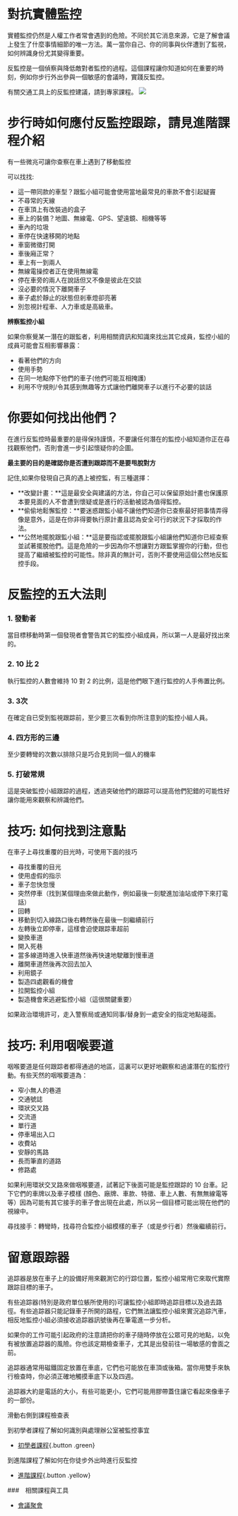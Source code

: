 對抗實體監控
==========

實體監控仍然是人權工作者常會遇到的危險。不同於其它消息來源，它是了解會議上發生了什麼事情細節的唯一方法。萬一當你自己、你的同事與伙伴遭到了監視，如何辨識身份尤其變得重要。

反監控是一個偵察與降低敵對者監控的過程。這個課程讓你知道如何在重要的時刻，例如你步行外出參與一個敏感的會議時，實踐反監控。

有關交通工具上的反監控建議，請到專家課程。
![](surveillance4.png)
           

步行時如何應付反監控跟踪，請見進階課程介紹
=================================
有一些微兆可讓你查察在車上遇到了移動監控

可以找找:
- 這一帶同款的車型？跟監小組可能會使用當地最常見的車款不會引起疑竇
- 不尋常的天線
- 在車頂上有改裝過的盒子
- 車上的裝備？地圖、無線電、GPS、望遠鏡、相機等等
- 車內的垃圾
- 車停在快速移開的地點
- 車窗微徵打開
- 車後廂正常？
- 車上有一到兩人
- 無線電操控者正在使用無線電
- 停在車旁的兩人在說話但又不像是彼此在交談
- 沒必要的情況下離開車子
- 車子處於靜止的狀態但剎車燈卻亮著
- 別忽視計程車、人力車或是高級車。

**辨察監控小組**

如果你察覺某一潛在的跟監者，利用相關資訊和知識來找出其它成員，監控小組的成員可能會互相影響暴露：
- 看著他們的方向
- 使用手勢
- 在同一地點停下他們的車子(他們可能互相掩護)
- 利用不守規則/令其感到無趣等方式讓他們離開車子以進行不必要的談話

你要如何找出他們？
====================

在進行反監控時最重要的是得保持謹慎，不要讓任何潛在的監控小組知道你正在尋找觀察他們，否則會進一步引起懷疑你的企圖。

**最主要的目的是確認你是否遭到跟踪而不是要甩脫對方**

記住,如果你發現自己真的遇上被控監，有三種選擇：
- **改變計畫：**這是最安全與建議的方法，你自己可以保留原始計畫也保護原本要見面的人不會遭到懷疑或是進行的活動被認為值得監控。
- **偷偷地鬆懈監控：**要迷惑跟監小組不讓他們知道你已查察最好把事情弄得像是意外，這是在你非得要執行原計畫且認為安全可行的狀況下才採取的作法。
- **公然地擺脫跟監小組：**這是要指認或擺脫跟監小組讓他們知道你已經查察並試著擺脫他們。這是危險的一步因為你不想讓對方跟監掌握你的行動，但也提高了繼續被監控的可能性。除非真的無計可，否則不要使用這個公然地反監控手段。

反監控的五大法則
=============

### 1. 發動者

當目標移動時第一個發現者會警告其它的監控小組成員，所以第一人是最好找出來的。

### 2.  10 比 2

執行監控的人數會維持 10 對 2 的比例，這是他們眼下進行監控的人手佈置比例。

### 3. 3次

在確定自已受到監視跟踪前，至少要三次看到你所注意到的監控小組人員。

### 4. 四方形的三邊

至少要轉彎的次數以排除只是巧合見到同一個人的機率

### 5. 打破常規

這是突破監控小組跟踪的過程，透過突破他們的跟踪可以提高他們犯錯的可能性好讓你能用來觀察和辨識他們。

技巧: 如何找到注意點
===================

在車子上尋找重覆的目光時，可使用下面的技巧
- 尋找重覆的目光
- 使用虛假的指示
- 車子忽快忽慢
- 突然停車（找到某個理由來做此動作，例如最後一刻駛進加油站或停下來打電話）
- 回轉
- 移動到切入線路口後右轉然後在最後一刻繼續前行
- 左轉後立即停車，這樣會迫使跟踪車超前
- 變換車道
- 開入死巷
- 當多線道時進入快車道然後再快速地駛離到慢車道
- 離開車道然後再次回去加入
- 利用鏡子
- 製造四處觀看的機會
- 拉開監控小組
- 製造機會來逃避監控小組（這很關鍵重要）

如果政治環境許可，走入警察局或通知同事/替身到一處安全的指定地點碰面。

技巧: 利用咽喉要道
===============

咽喉要道是任何跟踪者都得通過的地區，這裏可以更好地觀察和過濾潛在的監控行動。有些天然的咽喉要道為：

- 窄小無人的巷道
- 交通號誌
- 環狀交叉路
- 交流道
- 單行道
- 停車場出入口
- 收費站
- 安靜的馬路
- 長而筆直的道路
- 修路處

如果利用環狀交叉路來做咽喉要道，試著記下後面可能是監控跟踪的 10 台車。記下它們的車牌以及車子模樣 (顏色、廠牌、車款、特徵、車上人數、有無無線電等等）因為可能有其它接手的車子會出現在此處，所以另一個目標可能出現在他們的視線中。

尋找接手：轉彎時，找尋符合監控小組模樣的車子（或是步行者）然後繼續前行。

留意跟踪器
=========

追踪器是放在車子上的設備好用來觀測它的行踪位置，監控小組常用它來取代實際跟踪目標的車子。

有些追踪器(特別是政府單位躼所使用的)可讓監控小組即時追踪目標以及過去路徑。有些追踪器只能記錄車子所開的路程，它們無法讓監控小組來實況追踪汽車，相反地監控小組必須接收追踪器訊號後再在筆電進一步分析。

如果你的工作可能引起政府的注意請把你的車子隨時停放在公眾可見的地點，以免有被放置追踪器的風險。你也該定期檢查車子，尤其是出發前往一場敏感的會面之前。

追踪器通常用磁鐵固定放置在車底，它們也可能放在車頂或後箱。當你用雙手來執行檢查時，你必須正確地觸摸車底下以及四週。

追踪器大約是電話的大小，有些可能更小，它們可能用膠帶蓋住讓它看起來像車子的一部份。

滑動右側到課程檢查表

到初學者課程了解如何識別與處理辦公室被監控事宜

- [初學者課程](umbrella://lesson/counter-surveillance/1){.button .green}

到進階課程了解如何在你徒步外出時進行反監控

- [進階課程](umbrella://lesson/counter-surveillance/2){.button .yellow}

###　相關課程與工具

- [會議聚會](umbrella://lesson/meetings)
